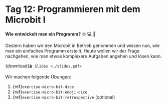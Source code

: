 # Tag 12: Programmieren mit dem Microbit I

**Wie entwickelt man ein Programm?** ⚙️ 💻 🤔

Gestern haben wir den Microbit in Betrieb genommen und wissen nun,
wie man ein einfaches Programm erstellt.
Heute wollen wir der Frage nachgehen, wie man etwas komplexere Aufgaben
angehen und lösen kann.

{download}`🎬 Slides <./slides.pdf>`


Wir machen folgende Übungen:
1. {ref}`exercise-micro-bit-dice`
1. {ref}`exercise-micro-bit-emoji-dice`
1. {ref}`exercise-micro-bit-retrospective` (optional)
